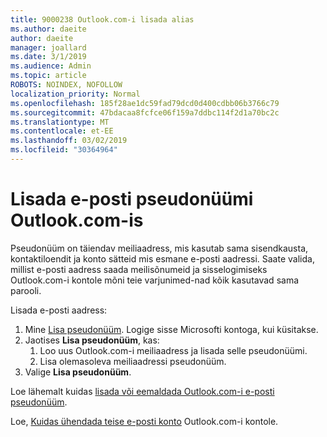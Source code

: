 ```yaml
---
title: 9000238 Outlook.com-i lisada alias
ms.author: daeite
author: daeite
manager: joallard
ms.date: 3/1/2019
ms.audience: Admin
ms.topic: article
ROBOTS: NOINDEX, NOFOLLOW
localization_priority: Normal
ms.openlocfilehash: 185f28ae1dc59fad79dcd0d400cdbb06b3766c79
ms.sourcegitcommit: 47bdacaa8fcfce06f159a7ddbc114f2d1a70bc2c
ms.translationtype: MT
ms.contentlocale: et-EE
ms.lasthandoff: 03/02/2019
ms.locfileid: "30364964"
---
```

# <a name="add-an-email-alias-in-outlookcom"></a>Lisada e-posti pseudonüümi Outlook.com-is

Pseudonüüm on täiendav meiliaadress, mis kasutab sama sisendkausta, kontaktiloendit ja konto sätteid mis esmane e-posti aadressi. Saate valida, millist e-posti aadress saada meilisõnumeid ja sisselogimiseks Outlook.com-i kontole mõni teie varjunimed-nad kõik kasutavad sama parooli.

Lisada e-posti aadress:

1. Mine [Lisa pseudonüüm](https://go.microsoft.com/fwlink/p/?linkid=864833). Logige sisse Microsofti kontoga, kui küsitakse.
2. Jaotises **Lisa pseudonüüm**, kas:
    1. Loo uus Outlook.com-i meiliaadress ja lisada selle pseudonüümi.
    2. Lisa olemasoleva meiliaadressi pseudonüüm.
3. Valige **Lisa pseudonüüm**.

Loe lähemalt kuidas [lisada või eemaldada Outlook.com-i e-posti pseudonüüm](https://support.office.com/article/459b1989-356d-40fa-a689-8f285b13f1f2).  

Loe, [Kuidas ühendada teise e-posti konto](https://support.office.com/article/c5224df4-5885-4e79-91ba-523aa743f0ba) Outlook.com-i kontole.
